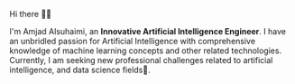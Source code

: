 Hi there 👋🏻 

I'm Amjad Alsuhaimi, an **Innovative Artificial Intelligence Engineer**. I have an unbridled passion for Artificial Intelligence with comprehensive knowledge of machine learning concepts and other related technologies. Currently, I am seeking new professional challenges related to artificial intelligence, and data science fields🌱.


<!---
Amjad-M/Amjad-M is a ✨ special ✨ repository because its `README.md` (this file) appears on your GitHub profile.
You can click the Preview link to take a look at your changes.
--->
